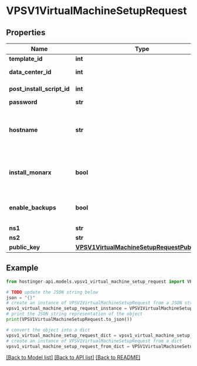 # VPSV1VirtualMachineSetupRequest


## Properties

Name | Type | Description | Notes
------------ | ------------- | ------------- | -------------
**template_id** | **int** | Template ID | 
**data_center_id** | **int** | Data center ID | 
**post_install_script_id** | **int** | Post-install script ID | [optional] 
**password** | **str** |  | 
**hostname** | **str** | Override default hostname of the virtual machine | [optional] 
**install_monarx** | **bool** | Install Monarx malware scanner (if supported) | [optional] [default to False]
**enable_backups** | **bool** | Enable weekly backup schedule | [optional] [default to True]
**ns1** | **str** |  | [optional] 
**ns2** | **str** |  | [optional] 
**public_key** | [**VPSV1VirtualMachineSetupRequestPublicKey**](VPSV1VirtualMachineSetupRequestPublicKey.md) |  | [optional] 

## Example

```python
from hostinger-api.models.vpsv1_virtual_machine_setup_request import VPSV1VirtualMachineSetupRequest

# TODO update the JSON string below
json = "{}"
# create an instance of VPSV1VirtualMachineSetupRequest from a JSON string
vpsv1_virtual_machine_setup_request_instance = VPSV1VirtualMachineSetupRequest.from_json(json)
# print the JSON string representation of the object
print(VPSV1VirtualMachineSetupRequest.to_json())

# convert the object into a dict
vpsv1_virtual_machine_setup_request_dict = vpsv1_virtual_machine_setup_request_instance.to_dict()
# create an instance of VPSV1VirtualMachineSetupRequest from a dict
vpsv1_virtual_machine_setup_request_from_dict = VPSV1VirtualMachineSetupRequest.from_dict(vpsv1_virtual_machine_setup_request_dict)
```
[[Back to Model list]](../README.md#documentation-for-models) [[Back to API list]](../README.md#documentation-for-api-endpoints) [[Back to README]](../README.md)


